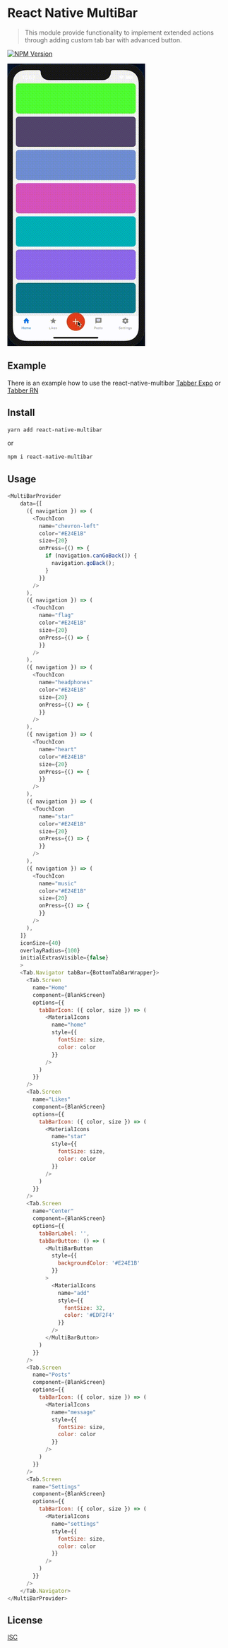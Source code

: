 # React Native MultiBar

> This module provide functionality to implement extended actions through adding custom tab bar with advanced button.

[![NPM Version][npm-image]][npm-url]

![Preview](./PREVIEW.gif?raw=true "Preview")

## Example
There is an example how to use the react-native-multibar [Tabber Expo](https://github.com/alex-melnyk/tabber-expo) or [Tabber RN](https://github.com/alex-melnyk/Tabber)

## Install

```bash
yarn add react-native-multibar
```
or
```bash
npm i react-native-multibar
```

## Usage

```javascript
<MultiBarProvider
    data={[
      ({ navigation }) => (
        <TouchIcon
          name="chevron-left"
          color="#E24E1B"
          size={20}
          onPress={() => {
            if (navigation.canGoBack()) {
              navigation.goBack();
            }
          }}
        />
      ),
      ({ navigation }) => (
        <TouchIcon
          name="flag"
          color="#E24E1B"
          size={20}
          onPress={() => {
          }}
        />
      ),
      ({ navigation }) => (
        <TouchIcon
          name="headphones"
          color="#E24E1B"
          size={20}
          onPress={() => {
          }}
        />
      ),
      ({ navigation }) => (
        <TouchIcon
          name="heart"
          color="#E24E1B"
          size={20}
          onPress={() => {
          }}
        />
      ),
      ({ navigation }) => (
        <TouchIcon
          name="star"
          color="#E24E1B"
          size={20}
          onPress={() => {
          }}
        />
      ),
      ({ navigation }) => (
        <TouchIcon
          name="music"
          color="#E24E1B"
          size={20}
          onPress={() => {
          }}
        />
      ),
    ]}
    iconSize={40}
    overlayRadius={100}
    initialExtrasVisible={false}
    >
    <Tab.Navigator tabBar={BottomTabBarWrapper}>
      <Tab.Screen
        name="Home"
        component={BlankScreen}
        options={{
          tabBarIcon: ({ color, size }) => (
            <MaterialIcons
              name="home"
              style={{
                fontSize: size,
                color: color
              }}
            />
          )
        }}
      />
      <Tab.Screen
        name="Likes"
        component={BlankScreen}
        options={{
          tabBarIcon: ({ color, size }) => (
            <MaterialIcons
              name="star"
              style={{
                fontSize: size,
                color: color
              }}
            />
          )
        }}
      />
      <Tab.Screen
        name="Center"
        component={BlankScreen}
        options={{
          tabBarLabel: '',
          tabBarButton: () => (
            <MultiBarButton
              style={{
                backgroundColor: '#E24E1B'
              }}
            >
              <MaterialIcons
                name="add"
                style={{
                  fontSize: 32,
                  color: '#EDF2F4'
                }}
              />
            </MultiBarButton>
          )
        }}
      />
      <Tab.Screen
        name="Posts"
        component={BlankScreen}
        options={{
          tabBarIcon: ({ color, size }) => (
            <MaterialIcons
              name="message"
              style={{
                fontSize: size,
                color: color
              }}
            />
          )
        }}
      />
      <Tab.Screen
        name="Settings"
        component={BlankScreen}
        options={{
          tabBarIcon: ({ color, size }) => (
            <MaterialIcons
              name="settings"
              style={{
                fontSize: size,
                color: color
              }}
            />
          )
        }}
      />
    </Tab.Navigator>
</MultiBarProvider>
```

## License

[ISC](http://opensource.org/licenses/ISC)

[npm-image]: https://img.shields.io/npm/v/react-native-multibar.svg
[npm-url]: https://www.npmjs.com/package/react-native-multibar
